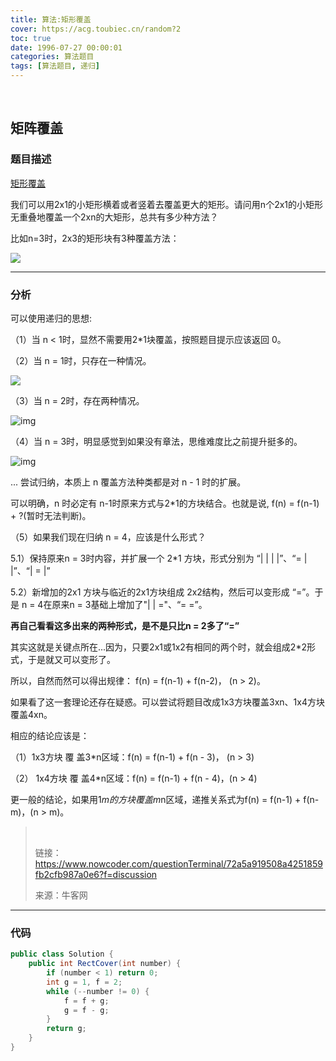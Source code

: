 ```yaml
---
title: 算法:矩形覆盖
cover: https://acg.toubiec.cn/random?2
toc: true
date: 1996-07-27 00:00:01
categories: 算法题目
tags: [算法题目, 递归]
---
```


<br/>

<!--more-->

## 矩阵覆盖

### 题目描述

[矩形覆盖](https://www.nowcoder.com/practice/72a5a919508a4251859fb2cfb987a0e6?tpId=13&tqId=11163&tPage=1&rp=1&ru=%2Fta%2Fcoding-interviews&qru=%2Fta%2Fcoding-interviews%2Fquestion-ranking)

我们可以用2x1的小矩形横着或者竖着去覆盖更大的矩形。请问用n个2x1的小矩形无重叠地覆盖一个2xn的大矩形，总共有多少种方法？ 

比如n=3时，2x3的矩形块有3种覆盖方法： 

![](https://uploadfiles.nowcoder.com/images/20200218/6384065_1581999858239_64E40A35BE277D7E7C87D4DCF588BE84)

****

### 分析

可以使用递归的思想:

（1）当 n < 1时，显然不需要用2*1块覆盖，按照题目提示应该返回 0。 

（2）当 n = 1时，只存在一种情况。 

![](https://uploadfiles.nowcoder.com/images/20160821/610669_1471715163771_7D5D4E0729A4FC3E473AD660E13B782E)

（3）当 n = 2时，存在两种情况。 

  ![img](https://uploadfiles.nowcoder.com/images/20160821/610669_1471715305312_F22B8EBDEC046FD7D7D93725B669BF33)  

（4）当 n = 3时，明显感觉到如果没有章法，思维难度比之前提升挺多的。 

  ![img](https://uploadfiles.nowcoder.com/images/20160821/610669_1471715340361_4A8CA1EA1EFD2C46E73DB31C97F30D48)  

  ... 尝试归纳，本质上 n 覆盖方法种类都是对 n - 1 时的扩展。 

  可以明确，n 时必定有 n-1时原来方式与2*1的方块结合。也就是说, f(n) = f(n-1) + ?(暂时无法判断)。 

（5）如果我们现在归纳 n = 4，应该是什么形式？ 

  5.1）保持原来n = 3时内容，并扩展一个 2*1 方块，形式分别为 “| | | |”、“= | |”、“| = |” 

  5.2）新增加的2x1 方块与临近的2x1方块组成 2x2结构，然后可以变形成 “=”。于是 n = 4在原来n =  3基础上增加了"| | ="、“= =”。 

**再自己看看这多出来的两种形式，是不是只比n =  2多了“=”**

其实这就是关键点所在...因为，只要2x1或1x2有相同的两个时，就会组成2*2形式，于是就又可以变形了。 

  所以，自然而然可以得出规律： f(n) = f(n-1) + f(n-2)， (n > 2)。

  

  如果看了这一套理论还存在疑惑。可以尝试将题目改成1x3方块覆盖3xn、1x4方块覆盖4xn。 

  相应的结论应该是： 

  （1）1x3方块  覆 盖3*n区域：f(n) = f(n-1) + f(n - 3)， (n > 3)

  （2） 1x4方块  覆 盖4*n区域：f(n) = f(n-1) + f(n - 4)，(n > 4)

  更一般的结论，如果用1*m的方块覆盖m*n区域，递推关系式为f(n) = f(n-1) + f(n-m)，(n > m)。

><br/>
>
>链接：https://www.nowcoder.com/questionTerminal/72a5a919508a4251859fb2cfb987a0e6?f=discussion
>
>来源：牛客网

****

### 代码

```java
public class Solution {
    public int RectCover(int number) {
        if (number < 1) return 0;
        int g = 1, f = 2;
        while (--number != 0) {
            f = f + g;
            g = f - g;
        }
        return g;
    }
}
```

